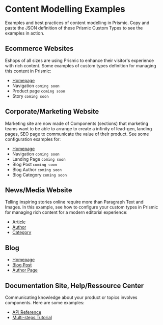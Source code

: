 # Content Modelling Examples
Examples and best practices of content modelling in Prismic. Copy and paste the JSON definition of these Prismic Custom Types to see the examples in action.

## Ecommerce Websites

Eshops of all sizes are using Prismic to enhance their visitor's experience with rich content. Some examples of custom types definition for managing this content in Prismic:
* [Homepage](https://github.com/prismicio/content-modelling-examples/blob/main/Ecommerce/homepage.json)
* Navigation `coming soon`
* Product page `coming soon`
* Story `coming soon`

## Corporate/Marketing Website

Marketing site are now made of Components (sections) that marketing teams want to be able to arrange to create a infinity of lead-gen, landing pages, SEO page to communicate the value of their product. See some configuration examples for:
* [Homepage]()
* Navigation `coming soon`
* Landing Page `coming soon`
* Blog Post `coming soon`
* Blog Author `coming soon`
* Blog Category `coming soon`

## News/Media Website

Telling inspiring stories online require more than Paragraph Text and Images. In this example, see how to configure your custom types in Prismic for managing rich content for a modern editorial experience:
* [Article]()
* [Author]()
* [Category]()

## Blog

* [Homepage]()
* [Blog Post]()
* [Author Page]()


## Documentation Site, Help/Ressource Center

Communicating knowledge about your product or topics involves components. Here are some examples:
* [API Reference]()
* [Multi-steps Tutorial]()
